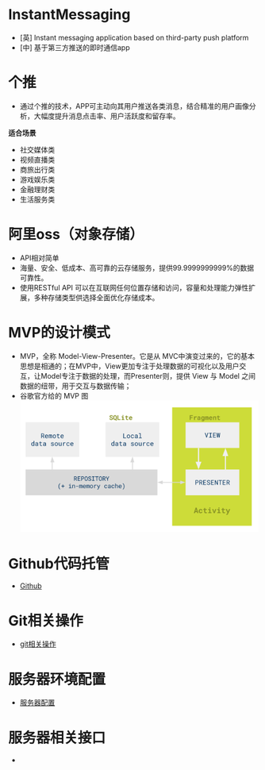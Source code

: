 # InstantMessaging
- [英] Instant messaging application based on third-party push platform
- [中] 基于第三方推送的即时通信app

# 个推
- 通过个推的技术，APP可主动向其用户推送各类消息，结合精准的用户画像分析，大幅度提升消息点击率、用户活跃度和留存率。

**适合场景**
- 社交媒体类
- 视频直播类
- 商旅出行类
- 游戏娱乐类
- 金融理财类
- 生活服务类

# 阿里oss（对象存储）
- API相对简单
- 海量、安全、低成本、高可靠的云存储服务，提供99.9999999999%的数据可靠性。
- 使用RESTful API 可以在互联网任何位置存储和访问，容量和处理能力弹性扩展，多种存储类型供选择全面优化存储成本。

# MVP的设计模式
- MVP，全称 Model-View-Presenter。它是从 MVC中演变过来的，它的基本思想是相通的；在MVP中，View更加专注于处理数据的可视化以及用户交互，让Model专注于数据的处理，而Presenter则，提供 View 与 Model 之间数据的纽带，用于交互与数据传输；
- 谷歌官方给的 MVP 图
![MVP设计模式](https://github.com/HuaiAnGG/InstantMessaging/blob/master/resource/MVP%E8%AE%BE%E8%AE%A1%E6%A8%A1%E5%BC%8F.png)

# Github代码托管
- [Github](https://github.com/HuaiAnGG/InstantMessaging.git)

# Git相关操作
- [git相关操作](https://github.com/HuaiAnGG/InstantMessaging/blob/master/Doc/Git%E7%9B%B8%E5%85%B3%E6%93%8D%E4%BD%9C.md)

# 服务器环境配置
- [服务器配置](https://github.com/HuaiAnGG/InstantMessaging/blob/master/Doc/%E7%8E%AF%E5%A2%83%E6%90%AD%E5%BB%BA.md)

# 服务器相关接口
- 